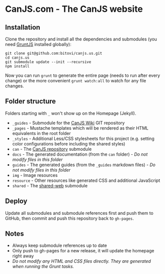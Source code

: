 # CanJS.com - The CanJS website

## Installation

Clone the repository and install all the dependencies and submodules (you need [GruntJS](http://gruntjs.com) installed
globally):

    git clone git@github.com:bitovi/canjs.us.git
    cd canjs.us
    git submodule update --init --recursive
    npm install

Now you can run `grunt` to generate the entire page (needs to run after every change) or the more convenient
`grunt watch:all` to watch for any file changes.

## Folder structure

Folders starting with `_` won't show up on the Homepage (Jekyll).

- `_guides` - Submodule for the [CanJS Wiki](https://github.com/bitovi/canjs/wiki) GIT repository
- `_pages` - Mustache templates which will be rendered as their HTML equivalents in the root folder
- `_styles` - Additional Less/CSS stylesheets for this project (e.g. setting color configurations before including the shared styles)
- `can` - The [CanJS repository](https://github.com/bitovi/canjs) submodule
- `docs` - The generated documentation (from the `can` folder) - *Do not modify files in this folder*
- `guides` - The generated guides (from the `_guides` markdown files) - *Do not modify files in this folder*
- `img` - Image resources
- `resource` - Other resources like generated CSS and additional JavaScript
- `shared` - The [shared-web](https://github.com/bitovi/shared-web) submodule

## Deploy

Update all submodules and submodule references first and push them to GitHub, then commit and push this
repository back to `gh-pages`.

## Notes

- Always keep submodule references up to date
- Only push to gh-pages for a new release, it will update the homepage right away
- *Do not modify any HTML and CSS files directly. They are generated when running the Grunt tasks.*


